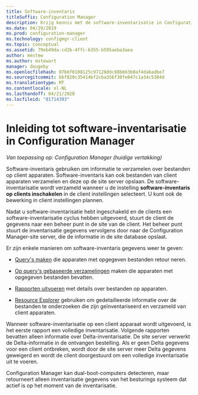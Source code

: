 ```yaml
---
title: Software-inventaris
titleSuffix: Configuration Manager
description: Krijg kennis met de software-inventarisatie in Configuration Manager.
ms.date: 04/29/2019
ms.prod: configuration-manager
ms.technology: configmgr-client
ms.topic: conceptual
ms.assetid: 79eb49da-cd2b-4ffc-b355-b595aeba3aea
author: mestew
ms.author: mstewart
manager: dougeby
ms.openlocfilehash: 07b6f0108125c97128ddc88b663b0af4dabadbe7
ms.sourcegitcommit: bbf820c35414bf2cba356f30fe047c1a34c5384d
ms.translationtype: MT
ms.contentlocale: nl-NL
ms.lasthandoff: 04/21/2020
ms.locfileid: "81714393"
---
```

# <a name="introduction-to-software-inventory-in-configuration-manager"></a>Inleiding tot software-inventarisatie in Configuration Manager

*Van toepassing op: Configuration Manager (huidige vertakking)*

Software-inventaris gebruiken om informatie te verzamelen over bestanden op client apparaten. Software-inventaris kan ook bestanden van client apparaten verzamelen en deze op de site server opslaan. De software-inventarisatie wordt verzameld wanneer u de instelling **software-inventaris op clients inschakelen** in de client instellingen selecteert. U kunt ook de bewerking in client instellingen plannen.  

Nadat u software-inventarisatie hebt ingeschakeld en de clients een software-inventarisatie cyclus hebben uitgevoerd, stuurt de client de gegevens naar een beheer punt in de site van de client. Het beheer punt stuurt de inventarisatie gegevens vervolgens door naar de Configuration Manager-site server, die de informatie in de site database opslaat.

 Er zijn enkele manieren om software-inventaris gegevens weer te geven:  

- [Query's maken](../../../../core/servers/manage/create-queries.md) die apparaten met opgegeven bestanden retour neren.   

- [Op query's gebaseerde verzamelingen](../../../../core/clients/manage/collections/introduction-to-collections.md) maken die apparaten met opgegeven bestanden bevatten.   

- [Rapporten uitvoeren](../../../servers/manage/introduction-to-reporting.md) met details over bestanden op apparaten.

- [Resource Explorer](../../../../core/clients/manage/inventory/use-resource-explorer-to-view-software-inventory.md) gebruiken om gedetailleerde informatie over de bestanden te onderzoeken die zijn geïnventariseerd en verzameld van client apparaten.   

 Wanneer software-inventarisatie op een client apparaat wordt uitgevoerd, is het eerste rapport een volledige inventarisatie. Volgende rapporten bevatten alleen informatie over Delta-inventarisatie. De site server verwerkt de Delta-informatie in de ontvangen bestelling. Als er geen Delta gegevens voor een client ontbreken, wordt door de site server meer Delta gegevens geweigerd en wordt de client doorgestuurd om een volledige inventarisatie uit te voeren.  

 Configuration Manager kan dual-boot-computers detecteren, maar retourneert alleen inventarisatie gegevens van het besturings systeem dat actief is op het moment van de inventarisatie.  
